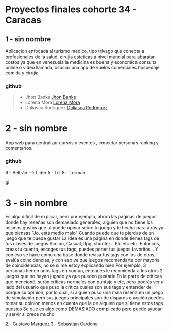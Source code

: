 # Proyectos finales cohorte 34 - Caracas


## 1 - sin nombre
Aplicacion enfocada al turismo medico, tipo trivago que conecta 
a profesionales de la salud, cirujia esteticas a nivel mundial para 
abaratar costos ya que en venezuela la medicina es buena y economica
consulta online o video llamada, osociar una app de vuelos comerciales
hospedaje comida y cirujia.  

### github
> - Jhon Banks [Jhon Banks](https://github.com/Johndbm)
> - Lorena Mora [Lorena Mora](https://github.com/lorenacmora)
> - Daliasca Rodriguez [Daliasca Rodriguez](https://github.com/dalirod)



# 2 - sin nombre
App web para centralizar cursos y eventos , conectar personas 
ranking y comentarios. 

### github

6.- Beltrán --> Lider 
5.- Liz 
8.- Lorman 


gi

# 3 - sin nombre
Es algo difícil de explicar, pero por ejemplo, ahora las páginas de juegos donde hay 
reseñas son demasiado generales, alguien que no tiene los mismos gustos que tú puede 
opinar sobre tu juego y te hecha para atrás ya que piensas "Jo, está medio malo" 
Cuando puede que te pierdas de un juego que te puede gustar
La idea es una página en donde tienes tags de tus clases de juegos
Acción, Casual, Rpg, shooter. . Etc etc etc.
Entonces, creas tu cuenta, escoges tus tags, puedes poner tus juegos favoritos. . 
Y con eso se hace como una base donde revisa tus tags con los de otros, evalúa coincidencias, y con eso ve que juegos recomendarte por mayoría de coincidencias, no se si me estoy explicando bien
Por ejemplo, 3 personas tienen unos tags en común, entonces le recomienda a los otros 2 juegos que no hayan jugado ya que pueden gustarle
En la parte de críticas que mencioné, serán críticas normales con puntaje y etc, pero podrás ver al lado del usuario que puso la crítica cuales son sus tags y entender del porque su opinion, por lo cual, si alguien puso una mala reseña en un juego de simulación pero sus juegos principales son de disparos o acción puedes tomar su opinion menos en cuenta que la de alguien que sí tiene estos tags puestos
Se que es algo como DEMASIADO complicado pero puede ayudar y servir si crece mucho


2.- Gustavo Marquez
3.- Sebastian Cardona










